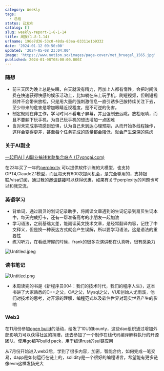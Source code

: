 ```yaml
---
category: Weekly
tags:
  - 总结
status: 已发布
catalog: []
slug: weekly-report-1-8-1-14
title: 周报(1.8-1.14)
urlname: 196e7d36-53c0-48da-83ea-03311e1b9332
date: '2024-01-12 09:50:00'
updated: '2024-05-08 23:04:00'
image: 'https://www.notion.so/images/page-cover/met_bruegel_1565.jpg'
published: 2024-01-08T08:00:00.000Z
---
```


### 随想

- 前三天因为晚上总是失眠，白天就没有精力，再加上人都有惰性，会把时间浪费在快速获得快感的娱乐活动上，比如躺在床上玩手机，刷短视频，但刷短视频并不会带来放松，只是用大量的强刺激信息一直引诱多巴胺持续关注下去，至少带来的危害是增加眼睛近视程度，是不可逆的伤害。
- 制定规则在非工作，学习时间不看电子屏幕，并且强制去远眺，放松眼睛，而且不要躺下玩手机，为自己玩手机的想法增加一点困难
- 当对未完成事项感到恐惧，认为自己未到达心理预期，从而开始多线程操作，这样会变得更差，甚至每个任务完成的质量都会降低，就会产生深深的焦虑

### 关于AI副业


[一起用AI | AI副业搞钱套路集合站点 (17yongai.com)](https://17yongai.com/)


在23年买了一年的[perplexity](https://www.perplexity.ai/) 可以提供软件训练的大模型，也支持GPT4,Claude2.1模型，而且每天有600次提问机会，是完全够用的，支持银联/visa订阅，通过我的[邀请链接](https://perplexity.ai/pro?referral_code=SGJ7X87B)可以获得优惠，如果有关于perplexity的问题也可以和我交流。


### 英语学习

- 背单词，通过扇贝的划词记录助手，将阅读文章遇到的生词记录到扇贝生词本中，每天完成打卡，还有一帮准备高考的小朋友一起加油
- 学习语法，之前基础太差，能阅读英文技术文章，是经常翻译内容，记住了中文释义，但是换一种表达方式就会产生误解，所以要学习语法，这是语法的重要性
- 练习听力，在看纸牌屋的时候，frank的很多次演讲都在认真听，很有感染力

![Untitled.jpeg](https://prod-files-secure.s3.us-west-2.amazonaws.com/5d24fe63-e567-4804-86f9-9fdc62e13082/c33f3733-be40-431e-a494-10399ac86f32/Untitled.jpeg?X-Amz-Algorithm=AWS4-HMAC-SHA256&X-Amz-Content-Sha256=UNSIGNED-PAYLOAD&X-Amz-Credential=ASIAZI2LB466V2OF4MIB%2F20250418%2Fus-west-2%2Fs3%2Faws4_request&X-Amz-Date=20250418T213438Z&X-Amz-Expires=3600&X-Amz-Security-Token=IQoJb3JpZ2luX2VjEPX%2F%2F%2F%2F%2F%2F%2F%2F%2F%2FwEaCXVzLXdlc3QtMiJGMEQCIDujEmSjS7YjFKr540tpgUHjXOvW5DoNlYCYoyzLbk8pAiBXr1bSc64hJk3EFRcB%2BZz1p27pBkM5myl0K7d%2BR4p81ir%2FAwh%2BEAAaDDYzNzQyMzE4MzgwNSIM8vevlvQERS2btGfCKtwDr8y5qZBA4%2Fo54kQtd5p4sJwKbWQbk5HzNpNDunenCA8CHAGhtC5kAzKEdQoIwb3veFQagLS3sBQ9KgBb3rkfGaH1%2FNHm1hlZli%2BvTkdyASluvNNKALy838KIWGRWYKIfWTeeu%2Fi%2FVP9GLOB75IR8Vshd%2BFLVPifKWCHHuaG8WzF1WuY3ZoS1%2B1ID5EayBqUsFWOjeOdKA1Lh1CT9wILp5ok0vs789AF6efQE%2B9IRCYL4DKUta1Hjt0TONFanhZUs2YfedNz9b0lVjs%2F7rHbpoq6qbJeC5%2Ftvuvyd%2BcFUTEb9g96eGfT1Uq2fRDccoGdWFYpI2Y3euBM0guoslmyfJ9BTeDYkfIUyCMWjyp9gajRa4WUGb7pX6JPKwYp3Fb1Er5zMgqtIXK7JSshK%2FfQ%2B4mfDs1eh4YMAmLpzwKV%2Fbv4kD0KDAtSP1WFLUVsKEYP8iWa%2BZpEC5EqMtk1qgLRZ%2BrON2YgDhwZ8uaJWVpHuoI5PgN56rUZEgIk7fhCqAllf8%2FbUd6w5g8XYFR1RJjh%2FQrbeHd3eCGhB6EeMWt59aNtK7aH41WNattRGCs%2BXGOFH8BF7qkSli9%2BRwuHv4nQw%2BJeYpaV8SYN9386lC%2BMRrdT7dnl9UL%2BQewSzMsIw4vyKwAY6pgEPSgjnCjlmmqzPiBHv6AKmY20nLu10K2YHfTtUEMtdiMa9b2G1txv2Mo%2FUXy3jw2qZWZKMQuhDKg8es4lZw6DBfbEKuze7MscbhSjwt3algj%2BK7vm%2FsDI8EcHFWkUHwyu1AR%2Btqer9c2IQE3I9TvDKyi1NMjDpyQnNh%2Bw6AnUXWdNE%2FpIPAgmESskKhYLQrNJHD9YLoBwmTOTUltnHZdnd4Z3xz8uN&X-Amz-Signature=3e4e794fd0fba177f9e6b683e6d256ce132aa92567dc75ecc9a9e4c514ddf6e1&X-Amz-SignedHeaders=host&x-id=GetObject)


### 读书笔记


![Untitled.png](https://prod-files-secure.s3.us-west-2.amazonaws.com/5d24fe63-e567-4804-86f9-9fdc62e13082/96aa439a-1c95-4054-aa84-ef4e0c8eb5d1/Untitled.png?X-Amz-Algorithm=AWS4-HMAC-SHA256&X-Amz-Content-Sha256=UNSIGNED-PAYLOAD&X-Amz-Credential=ASIAZI2LB466V2OF4MIB%2F20250418%2Fus-west-2%2Fs3%2Faws4_request&X-Amz-Date=20250418T213438Z&X-Amz-Expires=3600&X-Amz-Security-Token=IQoJb3JpZ2luX2VjEPX%2F%2F%2F%2F%2F%2F%2F%2F%2F%2FwEaCXVzLXdlc3QtMiJGMEQCIDujEmSjS7YjFKr540tpgUHjXOvW5DoNlYCYoyzLbk8pAiBXr1bSc64hJk3EFRcB%2BZz1p27pBkM5myl0K7d%2BR4p81ir%2FAwh%2BEAAaDDYzNzQyMzE4MzgwNSIM8vevlvQERS2btGfCKtwDr8y5qZBA4%2Fo54kQtd5p4sJwKbWQbk5HzNpNDunenCA8CHAGhtC5kAzKEdQoIwb3veFQagLS3sBQ9KgBb3rkfGaH1%2FNHm1hlZli%2BvTkdyASluvNNKALy838KIWGRWYKIfWTeeu%2Fi%2FVP9GLOB75IR8Vshd%2BFLVPifKWCHHuaG8WzF1WuY3ZoS1%2B1ID5EayBqUsFWOjeOdKA1Lh1CT9wILp5ok0vs789AF6efQE%2B9IRCYL4DKUta1Hjt0TONFanhZUs2YfedNz9b0lVjs%2F7rHbpoq6qbJeC5%2Ftvuvyd%2BcFUTEb9g96eGfT1Uq2fRDccoGdWFYpI2Y3euBM0guoslmyfJ9BTeDYkfIUyCMWjyp9gajRa4WUGb7pX6JPKwYp3Fb1Er5zMgqtIXK7JSshK%2FfQ%2B4mfDs1eh4YMAmLpzwKV%2Fbv4kD0KDAtSP1WFLUVsKEYP8iWa%2BZpEC5EqMtk1qgLRZ%2BrON2YgDhwZ8uaJWVpHuoI5PgN56rUZEgIk7fhCqAllf8%2FbUd6w5g8XYFR1RJjh%2FQrbeHd3eCGhB6EeMWt59aNtK7aH41WNattRGCs%2BXGOFH8BF7qkSli9%2BRwuHv4nQw%2BJeYpaV8SYN9386lC%2BMRrdT7dnl9UL%2BQewSzMsIw4vyKwAY6pgEPSgjnCjlmmqzPiBHv6AKmY20nLu10K2YHfTtUEMtdiMa9b2G1txv2Mo%2FUXy3jw2qZWZKMQuhDKg8es4lZw6DBfbEKuze7MscbhSjwt3algj%2BK7vm%2FsDI8EcHFWkUHwyu1AR%2Btqer9c2IQE3I9TvDKyi1NMjDpyQnNh%2Bw6AnUXWdNE%2FpIPAgmESskKhYLQrNJHD9YLoBwmTOTUltnHZdnd4Z3xz8uN&X-Amz-Signature=ca1f4edf07a1e9b8f320c5caf140a29203fd46d528cb7995f1268e54cb4efd75&X-Amz-SignedHeaders=host&x-id=GetObject)

- 本周读完的书是《新程序员004：我们的技术时代，我们的程序人生》，这本书讲了大家熟悉的C++之父，C#之父，Mysql之父，VUE创始人尤雨溪，他们对技术的思考，对开源的理解，编程范式以及软件世界对现实世界产生的影响

### Web3


在11月份参加[open build](https://openbuild.xyz/learn/challenges)的活动，给发了10U的bounty，这些dao组织通过增加外部影响力可以获得社区的捐赠，还去参加了一个制作在线代码编译解释执行的开源团队，使用go编写build pack，用于编译rust的sui链应用


从7月份开始进入web3后，学到了很多内容，加密，智能合约，如何完成一笔交易，dapp是如何运行在链上的，solidity是一个很好的编程语言，希望能有更多链像evm这样发扬光大

